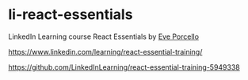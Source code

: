 # li-react-essentials
LinkedIn Learning course React Essentials by [Eve Porcello](https://github.com/eveporcello)

https://www.linkedin.com/learning/react-essential-training/

https://github.com/LinkedInLearning/react-essential-training-5949338

